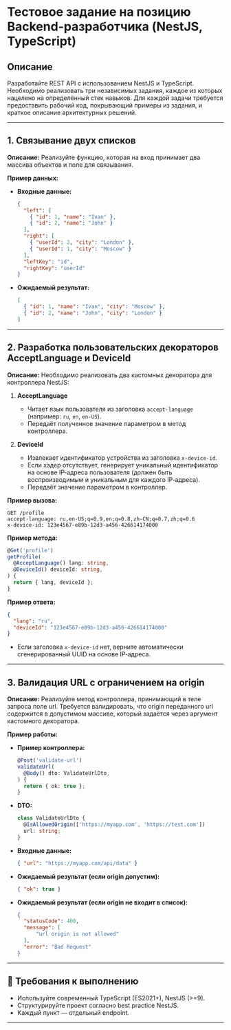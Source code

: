 # Тестовое задание на позицию Backend-разработчика (NestJS, TypeScript)

## Описание

Разработайте REST API с использованием NestJS и TypeScript. Необходимо реализовать три независимых задания, каждое из которых нацелено на определённый стек навыков. Для каждой задачи требуется предоставить рабочий код, покрывающий примеры из задания, и краткое описание архитектурных решений.

---

## 1. **Связывание двух списков**

**Описание:**
Реализуйте функцию, которая на вход принимает два массива объектов и поле для связывания.

**Пример данных:**

* **Входные данные:**

  ```json
  {
    "left": [
      { "id": 1, "name": "Ivan" },
      { "id": 2, "name": "John" }
    ],
    "right": [
      { "userId": 2, "city": "London" },
      { "userId": 1, "city": "Moscow" }
    ],
    "leftKey": "id",
    "rightKey": "userId"
  }
  ```

* **Ожидаемый результат:**

  ```json
  [
    { "id": 1, "name": "Ivan", "city": "Moscow" },
    { "id": 2, "name": "John", "city": "London" }
  ]
  ```

---

## 2. **Разработка пользовательских декораторов AcceptLanguage и DeviceId**

**Описание:**
Необходимо реализовать два кастомных декоратора для контроллера NestJS:

1. **AcceptLanguage**

   * Читает язык пользователя из заголовка `accept-language` (например: `ru`, `en`, `en-US`).
   * Передаёт полученное значение параметром в метод контроллера.

2. **DeviceId**

   * Извлекает идентификатор устройства из заголовка `x-device-id`.
   * Если хэдер отсутствует, генерирует уникальный идентификатор на основе IP‑адреса пользователя (должен быть воспроизводимым и уникальным для каждого IP‑адреса).
   * Передаёт значение параметром в контроллер.

**Пример вызова:**

```http
GET /profile
accept-language: ru,en-US;q=0.9,en;q=0.8,zh-CN;q=0.7,zh;q=0.6
x-device-id: 123e4567-e89b-12d3-a456-426614174000
```

**Пример метода:**

```typescript
@Get('profile')
getProfile(
  @AcceptLanguage() lang: string,
  @DeviceId() deviceId: string,
) {
  return { lang, deviceId };
}
```

**Пример ответа:**

```json
{
  "lang": "ru",
  "deviceId": "123e4567-e89b-12d3-a456-426614174000"
}
```

* Если заголовка `x-device-id` нет, верните автоматически сгенерированный UUID на основе IP‑адреса.

---

## 3. **Валидация URL с ограничением на origin**

**Описание:**
Реализуйте метод контроллера, принимающий в теле запроса поле url.
Требуется валидировать, что origin переданного url содержится в допустимом массиве, который задаётся через аргумент кастомного декоратора.

**Пример работы:**

* **Пример контроллера:**

  ```typescript
  @Post('validate-url')
  validateUrl(
    @Body() dto: ValidateUrlDto,
  ) {
    return { ok: true };
  }
  ```

* **DTO:**

  ```typescript
  class ValidateUrlDto {
    @IsAllowedOrigin(['https://myapp.com', 'https://test.com'])
    url: string;
  }
  ```

* **Входные данные:**

  ```json
  { "url": "https://myapp.com/api/data" }
  ```

* **Ожидаемый результат (если origin допустим):**

  ```json
  { "ok": true }
  ```

* **Ожидаемый результат (если origin не входит в список):**

  ```json
  {
    "statusCode": 400,
    "message": [
		"url origin is not allowed"
	],
    "error": "Bad Request"
  }
  ```

---

## 📄 **Требования к выполнению**

* Используйте современный TypeScript (ES2021+), NestJS (>=9).
* Структурируйте проект согласно best practice NestJS.
* Каждый пункт — отдельный endpoint.

---
